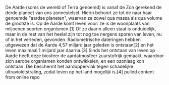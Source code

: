 De Aarde (soms de wereld of Terra genoemd) is vanaf de Zon gerekend de derde planeet van ons zonnestelsel. Hierin behoort ze tot de naar haar genoemde "aardse planeten", waarvan ze zowel qua massa als qua volume de grootste is. Op de Aarde komt leven voor: ze is de woonplaats van miljoenen soorten organismen.[1] Of ze daarin alleen staat is onduidelijk, maar in de rest van het heelal zijn tot nog toe nergens sporen van leven, nu of in het verleden, gevonden. Radiometrische dateringen hebben uitgewezen dat de Aarde 4,57 miljard jaar geleden is ontstaan[2] en het leven maximaal 1 miljard jaar daarna.[3] Sinds het ontstaan van leven op Aarde heeft deze biosfeer de aardatmosfeer zuurstofrijk gemaakt, waardoor zich aerobe organismen konden ontwikkelen, en een ozonlaag kon ontstaan. Die beschermt het aardoppervlak tegen schadelijke ultravioletstraling, zodat leven op het land mogelijk is.[4]
pulled content from online repo